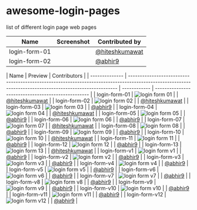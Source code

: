 # awesome-login-pages

list of different login page web pages

| Name          | Screenshot | Contributed by                              |
| ------------- | ---------- | ------------------------------------------- |
| login-form-01 |            | [@hiteshkumawat](https://github.com/abhir9) |
| login-form-02 |            | [@abhir9](https://github.com/abhir9)        |

| Name           | Preview                                                                                                                                                 | Contributors |
| -------------- | ------------------------------------------------------------------------------------------------------------------------------------------------------- | ------------ | -------------------------------------------------- |
| login-form-01  | ![login form 01](https://raw.githubusercontent.com/LoginRadius/awesome-login-pages/main/login-form-01/login-form-01/screenshot.png "login form 01")     |              | [@hiteshkumawat](https://github.com/hiteshkumawat) |
| login-form-02  | ![login form 02](https://raw.githubusercontent.com/LoginRadius/awesome-login-pages/main/login-form-02/login-form-02/screenshot.png "login form 02")     |              | [@hiteshkumawat](https://github.com/hiteshkumawat) |
| login-form-03  | ![login form 03](https://raw.githubusercontent.com/LoginRadius/awesome-login-pages/main/login-form-03/login-form-03/screenshot.png "login form 03")     |              | [@abhir9](https://github.com/abhir9)               |
| login-form-04  | ![login form 04](https://raw.githubusercontent.com/LoginRadius/awesome-login-pages/main/login-form-04/login-form-04/screenshot.png "login form 04")     |              | [@hiteshkumawat](https://github.com/hiteshkumawat) |
| login-form-05  | ![login form 05](https://raw.githubusercontent.com/LoginRadius/awesome-login-pages/main/login-form-05/login-form-05/screenshot.png "login form 05")     |              | [@abhir9](https://github.com/abhir9)               |
| login-form-06  | ![login form 06](https://raw.githubusercontent.com/LoginRadius/awesome-login-pages/main/login-form-06/login-form-06/screenshot.png "login form 06")     |              | [@abhir9](https://github.com/abhir9)               |
| login-form-07  | ![login form 07](https://raw.githubusercontent.com/LoginRadius/awesome-login-pages/main/login-form-07/login-form-07/screenshot.png "login form 07")     |              | [@hiteshkumawat](https://github.com/hiteshkumawat) |
| login-form-08  | ![login form 08](https://raw.githubusercontent.com/LoginRadius/awesome-login-pages/main/login-form-08/login-form-08/screenshot.png "login form 08")     |              | [@abhir9](https://github.com/abhir9)               |
| login-form-09  | ![login form 09](https://raw.githubusercontent.com/LoginRadius/awesome-login-pages/main/login-form-09/login-form-09/screenshot.png "login form 09")     |              | [@abhir9](https://github.com/abhir9)               |
| login-form-10  | ![login form 10](https://raw.githubusercontent.com/LoginRadius/awesome-login-pages/main/login-form-10/login-form-10/screenshot.png "login form 10")     |              | [@hiteshkumawat](https://github.com/hiteshkumawat) |
| login-form-11  | ![login form 11](https://raw.githubusercontent.com/LoginRadius/awesome-login-pages/main/login-form-11/login-form-11/screenshot.png "login form 11")     |              | [@abhir9](https://github.com/abhir9)               |
| login-form-12  | ![login form 12](https://raw.githubusercontent.com/LoginRadius/awesome-login-pages/main/login-form-12/login-form-12/screenshot.png "login form 12")     |              | [@abhir9](https://github.com/abhir9)               |
| login-form-13  | ![login form 13](https://raw.githubusercontent.com/LoginRadius/awesome-login-pages/main/login-form-13/login-form-13/screenshot.png "login form 13")     |              | [@hiteshkumawat](https://github.com/hiteshkumawat) |
| login-form-v1  | ![login form v1](https://raw.githubusercontent.com/LoginRadius/awesome-login-pages/main/login-form-v1/login-form-v1/screenshot.png "login form v1")     |              | [@abhir9](https://github.com/abhir9)               |
| login-form-v2  | ![login form v2](https://raw.githubusercontent.com/LoginRadius/awesome-login-pages/main/login-form-v2/login-form-v2/screenshot.png "login form v2")     |              | [@abhir9](https://github.com/abhir9)               |
| login-form-v3  | ![login form v3](https://raw.githubusercontent.com/LoginRadius/awesome-login-pages/main/login-form-v3/login-form-v3/screenshot.png "login form v3")     |              | [@abhir9](https://github.com/abhir9)               |
| login-form-v4  | ![login form v4](https://raw.githubusercontent.com/LoginRadius/awesome-login-pages/main/login-form-v4/login-form-v4/screenshot.png "login form v4")     |              | [@abhir9](https://github.com/abhir9)               |
| login-form-v5  | ![login form v5](https://raw.githubusercontent.com/LoginRadius/awesome-login-pages/main/login-form-v5/login-form-v5/screenshot.png "login form v5")     |              | [@abhir9](https://github.com/abhir9)               |
| login-form-v6  | ![login form v6](https://raw.githubusercontent.com/LoginRadius/awesome-login-pages/main/login-form-v6/login-form-v6/screenshot.png "login form v6")     |              | [@abhir9](https://github.com/abhir9)               |
| login-form-v7  | ![login form v7](https://raw.githubusercontent.com/LoginRadius/awesome-login-pages/main/login-form-v7/login-form-v7/screenshot.png "login form v7")     |              | [@abhir9](https://github.com/abhir9)               |
| login-form-v8  | ![login form v8](https://raw.githubusercontent.com/LoginRadius/awesome-login-pages/main/login-form-v8/login-form-v8/screenshot.png "login form v8")     |              | [@abhir9](https://github.com/abhir9)               |
| login-form-v9  | ![login form v9](https://raw.githubusercontent.com/LoginRadius/awesome-login-pages/main/login-form-v9/login-form-v9/screenshot.png "login form v9")     |              | [@abhir9](https://github.com/abhir9)               |
| login-form-v10 | ![login form v10](https://raw.githubusercontent.com/LoginRadius/awesome-login-pages/main/login-form-v10/login-form-v10/screenshot.png "login form v10") |              | [@abhir9](https://github.com/abhir9)               |
| login-form-v11 | ![login form v11](https://raw.githubusercontent.com/LoginRadius/awesome-login-pages/main/login-form-v11/login-form-v11/screenshot.png "login form v11") |              | [@abhir9](https://github.com/abhir9)               |
| login-form-v12 | ![login form v12](https://raw.githubusercontent.com/LoginRadius/awesome-login-pages/main/login-form-v12/login-form-v12/screenshot.png "login form v12") |              | [@abhir9](https://github.com/abhir9)               |
